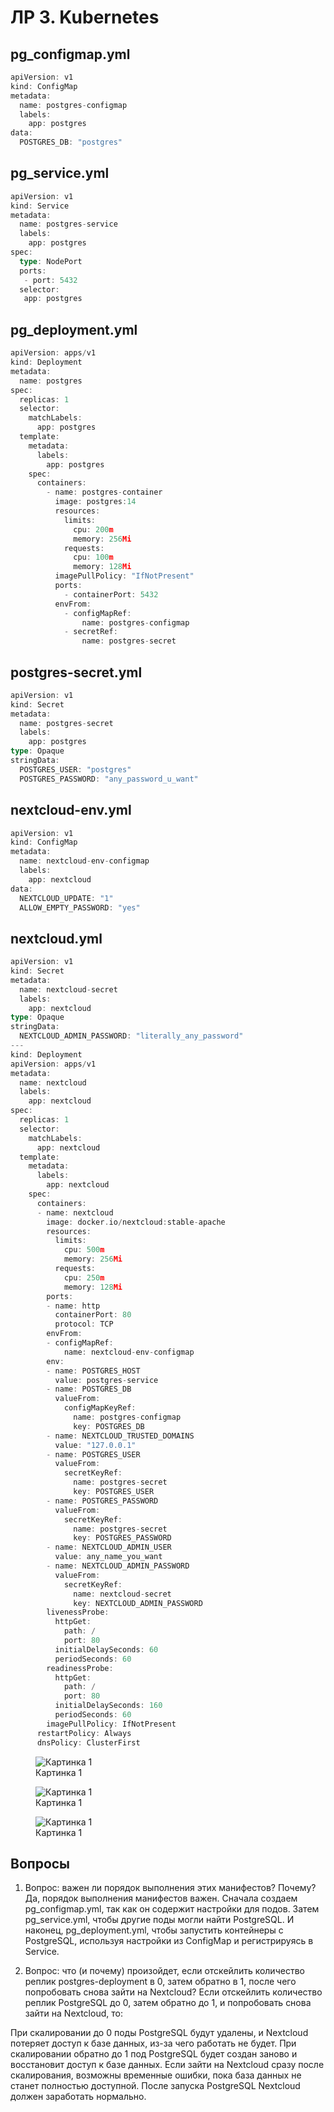 # ЛР 3. Kubernetes
## pg_configmap.yml
```go
apiVersion: v1
kind: ConfigMap
metadata:
  name: postgres-configmap
  labels:
    app: postgres
data:
  POSTGRES_DB: "postgres"
```

## pg_service.yml
```go
apiVersion: v1
kind: Service
metadata:
  name: postgres-service
  labels:
    app: postgres
spec:
  type: NodePort
  ports:
   - port: 5432
  selector:
   app: postgres
```

## pg_deployment.yml
```go
apiVersion: apps/v1
kind: Deployment
metadata:
  name: postgres
spec:
  replicas: 1
  selector:
    matchLabels:
      app: postgres
  template:
    metadata:
      labels:
        app: postgres
    spec:
      containers:
        - name: postgres-container
          image: postgres:14
          resources:
            limits:
              cpu: 200m
              memory: 256Mi
            requests:
              cpu: 100m
              memory: 128Mi
          imagePullPolicy: "IfNotPresent"
          ports:
            - containerPort: 5432
          envFrom:
            - configMapRef:
                name: postgres-configmap
            - secretRef:
                name: postgres-secret
```
## postgres-secret.yml
```go
apiVersion: v1
kind: Secret
metadata:
  name: postgres-secret
  labels:
    app: postgres
type: Opaque
stringData:
  POSTGRES_USER: "postgres"
  POSTGRES_PASSWORD: "any_password_u_want"
```
## nextcloud-env.yml
```go
apiVersion: v1
kind: ConfigMap
metadata:
  name: nextcloud-env-configmap
  labels:
    app: nextcloud
data:
  NEXTCLOUD_UPDATE: "1"
  ALLOW_EMPTY_PASSWORD: "yes"
```
## nextcloud.yml
```go
apiVersion: v1
kind: Secret
metadata:
  name: nextcloud-secret
  labels:
    app: nextcloud
type: Opaque
stringData:
  NEXTCLOUD_ADMIN_PASSWORD: "literally_any_password"
---
kind: Deployment
apiVersion: apps/v1
metadata:
  name: nextcloud
  labels:
    app: nextcloud
spec:
  replicas: 1
  selector:
    matchLabels:
      app: nextcloud
  template:
    metadata:
      labels:
        app: nextcloud
    spec:
      containers:
      - name: nextcloud
        image: docker.io/nextcloud:stable-apache
        resources:
          limits:
            cpu: 500m
            memory: 256Mi
          requests:
            cpu: 250m
            memory: 128Mi
        ports:
        - name: http
          containerPort: 80
          protocol: TCP
        envFrom:
        - configMapRef:
            name: nextcloud-env-configmap
        env:       
        - name: POSTGRES_HOST
          value: postgres-service
        - name: POSTGRES_DB
          valueFrom:
            configMapKeyRef:
              name: postgres-configmap
              key: POSTGRES_DB
        - name: NEXTCLOUD_TRUSTED_DOMAINS
          value: "127.0.0.1"
        - name: POSTGRES_USER
          valueFrom:
            secretKeyRef:
              name: postgres-secret
              key: POSTGRES_USER
        - name: POSTGRES_PASSWORD
          valueFrom:
            secretKeyRef:
              name: postgres-secret
              key: POSTGRES_PASSWORD
        - name: NEXTCLOUD_ADMIN_USER
          value: any_name_you_want
        - name: NEXTCLOUD_ADMIN_PASSWORD
          valueFrom:
            secretKeyRef:
              name: nextcloud-secret
              key: NEXTCLOUD_ADMIN_PASSWORD
        livenessProbe:
          httpGet:
            path: /
            port: 80
          initialDelaySeconds: 60
          periodSeconds: 60 
        readinessProbe:
          httpGet:
            path: /
            port: 80
          initialDelaySeconds: 160
          periodSeconds: 60
        imagePullPolicy: IfNotPresent
      restartPolicy: Always
      dnsPolicy: ClusterFirst
```

<figure>
  <img
  src="https://github.com/Uberwald/Containers/blob/main/HW3/1.jpg"
  alt="Картинка 1">
  <figcaption>Картинка 1</figcaption>
</figure>

<figure>
  <img
  src="https://github.com/Uberwald/Containers/blob/main/HW3/2.jpg"
  alt="Картинка 1">
  <figcaption>Картинка 1</figcaption>
</figure>

<figure>
  <img
  src="https://github.com/Uberwald/Containers/blob/main/HW3/3.jpg"
  alt="Картинка 1">
  <figcaption>Картинка 1</figcaption>
</figure>

## Вопросы
1. Вопрос: важен ли порядок выполнения этих манифестов? Почему?
Да, порядок выполнения манифестов важен. Сначала создаем pg_configmap.yml, так как он содержит настройки для подов. Затем pg_service.yml, чтобы другие поды могли найти PostgreSQL. И наконец, pg_deployment.yml, чтобы запустить контейнеры с PostgreSQL, используя настройки из ConfigMap и регистрируясь в Service.

2. Вопрос: что (и почему) произойдет, если отскейлить количество реплик postgres-deployment в 0, затем обратно в 1, после чего попробовать снова зайти на Nextcloud? 
Если отскейлить количество реплик PostgreSQL до 0, затем обратно до 1, и попробовать снова зайти на Nextcloud, то:

При скалировании до 0 поды PostgreSQL будут удалены, и Nextcloud потеряет доступ к базе данных, из-за чего работать не будет.
При скалировании обратно до 1 под PostgreSQL будет создан заново и восстановит доступ к базе данных.
Если зайти на Nextcloud сразу после скалирования, возможны временные ошибки, пока база данных не станет полностью доступной. После запуска PostgreSQL Nextcloud должен заработать нормально.
